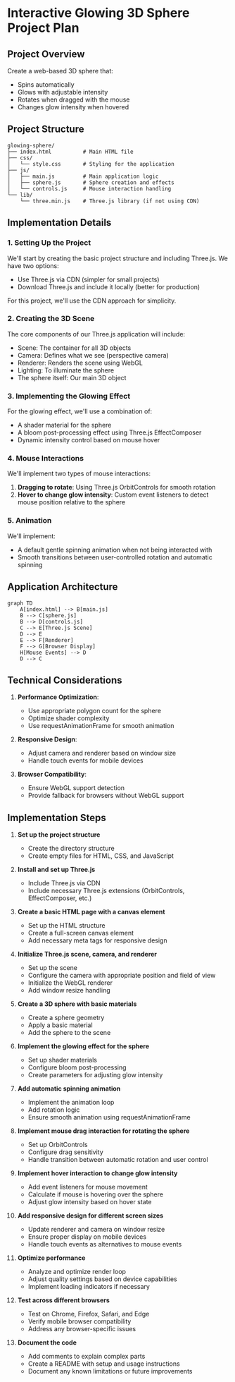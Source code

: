 # Interactive Glowing 3D Sphere Project Plan

## Project Overview
Create a web-based 3D sphere that:
- Spins automatically
- Glows with adjustable intensity
- Rotates when dragged with the mouse
- Changes glow intensity when hovered

## Project Structure

```
glowing-sphere/
├── index.html          # Main HTML file
├── css/
│   └── style.css       # Styling for the application
├── js/
│   ├── main.js         # Main application logic
│   ├── sphere.js       # Sphere creation and effects
│   └── controls.js     # Mouse interaction handling
└── lib/
    └── three.min.js    # Three.js library (if not using CDN)
```

## Implementation Details

### 1. Setting Up the Project

We'll start by creating the basic project structure and including Three.js. We have two options:
- Use Three.js via CDN (simpler for small projects)
- Download Three.js and include it locally (better for production)

For this project, we'll use the CDN approach for simplicity.

### 2. Creating the 3D Scene

The core components of our Three.js application will include:
- Scene: The container for all 3D objects
- Camera: Defines what we see (perspective camera)
- Renderer: Renders the scene using WebGL
- Lighting: To illuminate the sphere
- The sphere itself: Our main 3D object

### 3. Implementing the Glowing Effect

For the glowing effect, we'll use a combination of:
- A shader material for the sphere
- A bloom post-processing effect using Three.js EffectComposer
- Dynamic intensity control based on mouse hover

### 4. Mouse Interactions

We'll implement two types of mouse interactions:
1. **Dragging to rotate**: Using Three.js OrbitControls for smooth rotation
2. **Hover to change glow intensity**: Custom event listeners to detect mouse position relative to the sphere

### 5. Animation

We'll implement:
- A default gentle spinning animation when not being interacted with
- Smooth transitions between user-controlled rotation and automatic spinning

## Application Architecture

```mermaid
graph TD
    A[index.html] --> B[main.js]
    B --> C[sphere.js]
    B --> D[controls.js]
    C --> E[Three.js Scene]
    D --> E
    E --> F[Renderer]
    F --> G[Browser Display]
    H[Mouse Events] --> D
    D --> C
```

## Technical Considerations

1. **Performance Optimization**:
   - Use appropriate polygon count for the sphere
   - Optimize shader complexity
   - Use requestAnimationFrame for smooth animation

2. **Responsive Design**:
   - Adjust camera and renderer based on window size
   - Handle touch events for mobile devices

3. **Browser Compatibility**:
   - Ensure WebGL support detection
   - Provide fallback for browsers without WebGL support

## Implementation Steps

1. **Set up the project structure**
   - Create the directory structure
   - Create empty files for HTML, CSS, and JavaScript

2. **Install and set up Three.js**
   - Include Three.js via CDN
   - Include necessary Three.js extensions (OrbitControls, EffectComposer, etc.)

3. **Create a basic HTML page with a canvas element**
   - Set up the HTML structure
   - Create a full-screen canvas element
   - Add necessary meta tags for responsive design

4. **Initialize Three.js scene, camera, and renderer**
   - Set up the scene
   - Configure the camera with appropriate position and field of view
   - Initialize the WebGL renderer
   - Add window resize handling

5. **Create a 3D sphere with basic materials**
   - Create a sphere geometry
   - Apply a basic material
   - Add the sphere to the scene

6. **Implement the glowing effect for the sphere**
   - Set up shader materials
   - Configure bloom post-processing
   - Create parameters for adjusting glow intensity

7. **Add automatic spinning animation**
   - Implement the animation loop
   - Add rotation logic
   - Ensure smooth animation using requestAnimationFrame

8. **Implement mouse drag interaction for rotating the sphere**
   - Set up OrbitControls
   - Configure drag sensitivity
   - Handle transition between automatic rotation and user control

9. **Implement hover interaction to change glow intensity**
   - Add event listeners for mouse movement
   - Calculate if mouse is hovering over the sphere
   - Adjust glow intensity based on hover state

10. **Add responsive design for different screen sizes**
    - Update renderer and camera on window resize
    - Ensure proper display on mobile devices
    - Handle touch events as alternatives to mouse events

11. **Optimize performance**
    - Analyze and optimize render loop
    - Adjust quality settings based on device capabilities
    - Implement loading indicators if necessary

12. **Test across different browsers**
    - Test on Chrome, Firefox, Safari, and Edge
    - Verify mobile browser compatibility
    - Address any browser-specific issues

13. **Document the code**
    - Add comments to explain complex parts
    - Create a README with setup and usage instructions
    - Document any known limitations or future improvements